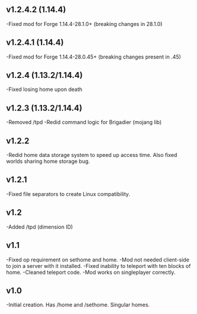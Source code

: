v1.2.4.2 (1.14.4)
-
 -Fixed mod for Forge 1.14.4-28.1.0+ (breaking changes in 28.1.0)

v1.2.4.1 (1.14.4)
-
 -Fixed mod for Forge 1.14.4-28.0.45+ (breaking changes present in .45)

v1.2.4 (1.13.2/1.14.4)
-
 -Fixed losing home upon death

v1.2.3 (1.13.2/1.14.4)
-
 -Removed /tpd
 -Redid command logic for Brigadier (mojang lib)

v1.2.2
-
 -Redid home data storage system to speed up access time. Also fixed worlds sharing home storage bug.

v1.2.1
-
 -Fixed file separators to create Linux compatibility.

v1.2
-
 -Added /tpd (dimension ID)

v1.1
-
 -Fixed op requirement on sethome and home.
 -Mod not needed client-side to join a server with it installed.
 -Fixed inability to teleport with ten blocks of home.
 -Cleaned teleport code.
 -Mod works on singleplayer correctly.

v1.0
-
 -Initial creation. Has /home and /sethome. Singular homes.